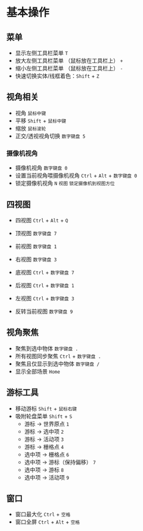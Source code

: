 # 基本操作

## 菜单

- 显示左侧工具栏菜单 `T`
- 放大左侧工具栏菜单 （鼠标放在工具栏上） `+`
- 缩小左侧工具栏菜单 （鼠标放在工具栏上） `-`
- 快速切换实体/线框着色：`Shift` + `Z`

## 视角相关

- 视角 `鼠标中键`
- 平移 `Shift` + `鼠标中键`
- 缩放 `鼠标滚轮`
- 正交/透视视角切换 `数字键盘 5`

### 摄像机视角

- 摄像机视角 `数字键盘 0`
- 设置当前视角喂摄像机视角 `Ctrl` + `Alt` + `数字键盘 0`
- 锁定摄像机视角 `N` `视图` `锁定摄像机到视图方位`

## 四视图

- 四视图 `Ctrl` + `Alt` + `Q`

- 顶视图 `数字键盘 7`
- 前视图 `数字键盘 1`
- 右视图 `数字键盘 3`
- 底视图 `Ctrl` + `数字键盘 7`
- 后视图 `Ctrl` + `数字键盘 1`
- 左视图 `Ctrl` + `数字键盘 3`
- 反转当前视图 `数字键盘 9`

## 视角聚焦

- 聚焦到选中物体 `数字键盘 .`
- 所有视图同步聚焦 `Ctrl` + `数字键盘 .`
- 聚焦且仅显示到选中物体 `数字键盘 /`
- 显示全部场景 `Home`

## 游标工具

- 移动游标 `Shift` + `鼠标右键`
- 吸附轮盘菜单 `Shift` + `S`
  - 游标 -> 世界原点 `1`
  - 游标 -> 选中项 `2`
  - 游标 -> 活动项 `3`
  - 游标 -> 栅格点 `4`
  - 选中项 -> 栅格点 `6`
  - 选中项 -> 游标（保持偏移） `7`
  - 选中项 -> 游标 `8`
  - 选中项 -> 活动项 `9`

## 窗口

- 窗口最大化 `Ctrl` + `空格`
- 窗口全屏 `Ctrl` + `Alt` + `空格`
